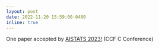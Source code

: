 ```yaml
---
layout: post
date: 2022-11-20 15:59:00-0400
inline: true
---
```


One paper accepted by [AISTATS 2023!](https://aistats.org/aistats2021/) (CCF C Conference)
